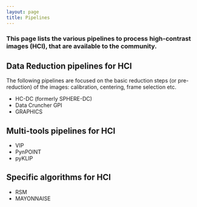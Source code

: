 ```yaml
---
layout: page
title: Pipelines
---
```


<h3>This page lists the various pipelines to process high-contrast images (HCI), that are available to the community.</h3>

## Data Reduction pipelines for HCI
The following pipelines are focused on the basic reduction steps (or pre-reduction) of the images: calibration, centering, frame selection etc. 
* HC-DC (formerly SPHERE-DC)
* Data Cruncher GPI
* GRAPHICS

## Multi-tools pipelines for HCI
* VIP
* PynPOINT
* pyKLIP 

## Specific algorithms for HCI
* RSM
* MAYONNAISE
